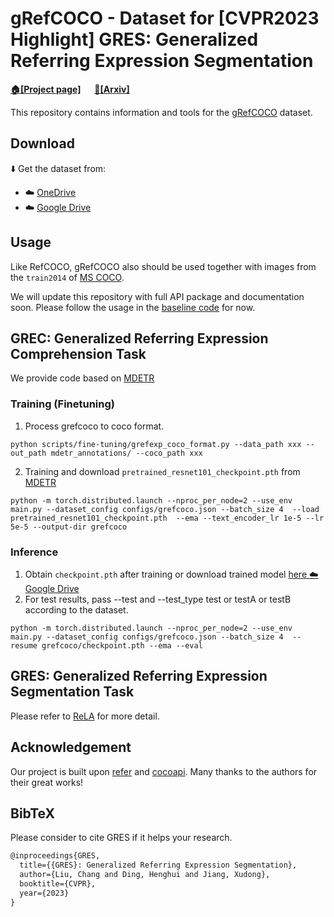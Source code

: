 # gRefCOCO - Dataset for [CVPR2023 Highlight] GRES: Generalized Referring Expression Segmentation

**[🏠[Project page]](https://henghuiding.github.io/GRES/)** &emsp; **[📄[Arxiv]](https://arxiv.org/abs/2306.00968)**

This repository contains information and tools for the [gRefCOCO](https://henghuiding.github.io/GRES/) dataset.


## Download

⬇️ Get the dataset from: 
 - ☁️ [OneDrive](https://entuedu-my.sharepoint.com/:u:/g/personal/liuc0058_e_ntu_edu_sg/EaEz86LZwtNBmUdD4oMo9TkBBJ5Kft-ctoxyJ4cFhsNlHQ?e=ibiOi4)
 - ☁️ [Google Drive](https://drive.google.com/file/d/1WXifNjJ8gKQAcPQWcCkCdNYvRrkS6nbQ/view?usp=sharing)


## Usage

Like RefCOCO, gRefCOCO also should be used together with images from the `train2014` of [MS COCO](https://cocodataset.org/#download). 

We will update this repository with full API package and documentation soon. Please follow the usage in the [baseline code](https://github.com/henghuiding/ReLA) for now.

## GREC: Generalized Referring Expression Comprehension Task 
We provide code based on  [MDETR](https://github.com/ashkamath/mdetr)


### Training (Finetuning)
1. Process grefcoco to coco format.
```
python scripts/fine-tuning/grefexp_coco_format.py --data_path xxx --out_path mdetr_annotations/ --coco_path xxx
```
2. Training and download `pretrained_resnet101_checkpoint.pth` from [MDETR](https://github.com/ashkamath/mdetr)
```
python -m torch.distributed.launch --nproc_per_node=2 --use_env main.py --dataset_config configs/grefcoco.json --batch_size 4  --load pretrained_resnet101_checkpoint.pth  --ema --text_encoder_lr 1e-5 --lr 5e-5 --output-dir grefcoco
```
### Inference

1. Obtain `checkpoint.pth` after training or download trained  model [ here ☁️ Google Drive](https://drive.google.com/file/d/14OrM3n_Oap7xCT6nxj9QEnkJOUMpBGjB/view?usp=drive_link)
2. For test results, pass --test and --test_type test or testA or testB according to the dataset.
```
python -m torch.distributed.launch --nproc_per_node=2 --use_env main.py --dataset_config configs/grefcoco.json --batch_size 4  --resume grefcoco/checkpoint.pth --ema --eval
```
## GRES: Generalized Referring Expression Segmentation Task 
Please refer to [ReLA](https://github.com/henghuiding/ReLA) for more detail.


## Acknowledgement

Our project is built upon [refer](https://github.com/lichengunc/refer) and [cocoapi](https://github.com/cocodataset/cocoapi). Many thanks to the authors for their great works!


## BibTeX
Please consider to cite GRES if it helps your research.

```latex
@inproceedings{GRES,
  title={{GRES}: Generalized Referring Expression Segmentation},
  author={Liu, Chang and Ding, Henghui and Jiang, Xudong},
  booktitle={CVPR},
  year={2023}
}
```

